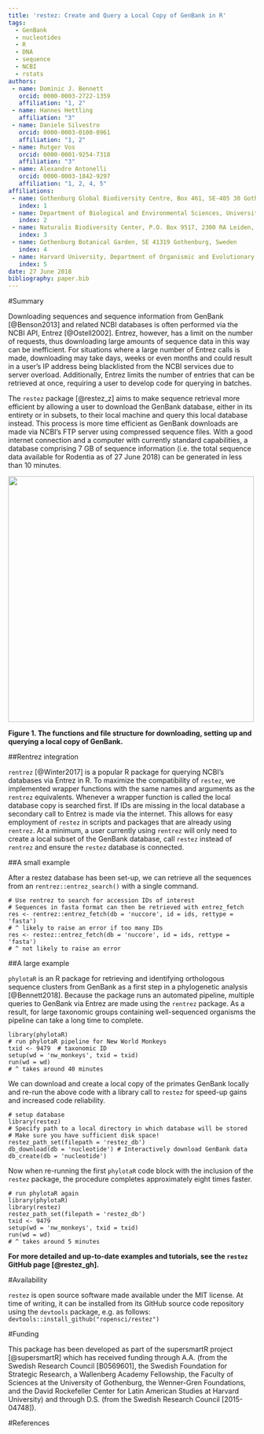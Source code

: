 ```yaml
---
title: 'restez: Create and Query a Local Copy of GenBank in R'
tags:
  - GenBank
  - nucleotides
  - R
  - DNA
  - sequence
  - NCBI
  - rstats
authors:
 - name: Dominic J. Bennett
   orcid: 0000-0003-2722-1359
   affiliation: "1, 2"
 - name: Hannes Hettling
   affiliation: "3"
 - name: Daniele Silvestro
   orcid: 0000-0003-0100-0961
   affiliation: "1, 2"
 - name: Rutger Vos
   orcid: 0000-0001-9254-7318
   affiliation: "3"
 - name: Alexandre Antonelli
   orcid: 0000-0003-1842-9297
   affiliation: "1, 2, 4, 5"
affiliations:
 - name: Gothenburg Global Biodiversity Centre, Box 461, SE-405 30 Gothenburg, Sweden
   index: 1
 - name: Department of Biological and Environmental Sciences, University of Gothenburg, Box 461, SE-405 30 Gothenburg, Sweden
   index: 2
 - name: Naturalis Biodiversity Center, P.O. Box 9517, 2300 RA Leiden, The Netherlands
   index: 3
 - name: Gothenburg Botanical Garden, SE 41319 Gothenburg, Sweden
   index: 4
 - name: Harvard University, Department of Organismic and Evolutionary Biology, Cambridge, MA 02138 U.S.A.
   index: 5
date: 27 June 2018
bibliography: paper.bib
---
```


#Summary

Downloading sequences and sequence information from GenBank [@Benson2013] and related NCBI databases is often performed via the NCBI API, Entrez [@Ostell2002]. Entrez, however, has a limit on the number of requests, thus downloading large amounts of sequence data in this way can be inefficient. For situations where a large number of Entrez calls is made, downloading may take days, weeks or even months and could result in a user’s IP address being blacklisted from the NCBI services due to server overload. Additionally, Entrez limits the number of entries that can be retrieved at once, requiring a user to develop code for querying in batches.

The `restez` package [@restez_z] aims to make sequence retrieval more efficient by allowing a user to download the GenBank database, either in its entirety or in subsets, to their local machine and query this local database instead. This process is more time efficient as GenBank downloads are made via NCBI’s FTP server using compressed sequence files. With a good internet connection and a computer with currently standard capabilities, a database comprising 7 GB of sequence information (i.e. the total sequence data available for Rodentia as of 27 June 2018) can be generated in less than 10 minutes.

<img src="https://raw.githubusercontent.com/ropensci/restez/master/paper/outline.png" height="500" align="center"/>

**Figure 1. The functions and file structure for downloading, setting up and querying a local copy of GenBank.**

##Rentrez integration

`rentrez` [@Winter2017] is a popular R package for querying NCBI’s databases via Entrez in R. To maximize the compatibility of `restez`, we implemented wrapper functions with the same names and arguments as the `rentrez` equivalents. Whenever a wrapper function is called the local database copy is searched first. If IDs are missing in the local database a secondary call to Entrez is made via the internet. This allows for easy employment of `restez` in scripts and packages that are already using `rentrez`. At a minimum, a user currently using `rentrez` will only need to create a local subset of the GenBank database, call `restez` instead of `rentrez` and ensure the `restez` database is connected.

##A small example

After a restez database has been set-up, we can retrieve all the sequences from an `rentrez::entrez_search()` with a single command.

```{r}
# Use rentrez to search for accession IDs of interest
# Sequences in fasta format can then be retrieved with entrez_fetch
res <- rentrez::entrez_fetch(db = 'nuccore', id = ids, rettype = 'fasta')
# ^ likely to raise an error if too many IDs
res <- restez::entrez_fetch(db = 'nuccore', id = ids, rettype = 'fasta')
# ^ not likely to raise an error
```

##A large example

`phylotaR` is an R package for  retrieving and identifying orthologous sequence clusters from GenBank as a first step in a phylogenetic analysis [@Bennett2018]. Because the package runs an automated pipeline, multiple queries to GenBank via Entrez are made using the `rentrez` package. As a result, for large taxonomic groups containing well-sequenced organisms the pipeline can take a long time to complete.

```{r}
library(phylotaR)
# run phylotaR pipeline for New World Monkeys
txid <- 9479  # taxonomic ID
setup(wd = 'nw_monkeys', txid = txid)
run(wd = wd)
# ^ takes around 40 minutes
```

We can download and create a local copy of the primates GenBank locally and re-run the above code with a library call to `restez` for speed-up gains and increased code reliability.

```{r}
# setup database
library(restez)
# Specify path to a local directory in which database will be stored
# Make sure you have sufficient disk space!
restez_path_set(filepath = 'restez_db')
db_download(db = 'nucleotide') # Interactively download GenBank data
db_create(db = 'nucleotide')
```
Now when re-running the first `phylotaR` code block with the inclusion of the `restez` package, the procedure completes approximately eight times faster.

```{r}
# run phylotaR again
library(phylotaR)
library(restez)
restez_path_set(filepath = 'restez_db')
txid <- 9479
setup(wd = 'nw_monkeys', txid = txid)
run(wd = wd)
# ^ takes around 5 minutes
```

**For more detailed and up-to-date examples and tutorials, see the `restez` GitHub page [@restez_gh].**

#Availability

`restez` is open source software made available under the MIT license. At time of writing, it can be installed from its GitHub source code repository using the `devtools` package, e.g. as follows: `devtools::install_github("ropensci/restez")`

#Funding

This package has been developed as part of the supersmartR project [@supersmartR] which has received funding through A.A. (from the Swedish Research Council [B0569601], the Swedish Foundation for Strategic Research, a Wallenberg Academy Fellowship, the Faculty of Sciences at the University of Gothenburg, the Wenner-Gren Foundations, and the David Rockefeller Center for Latin American Studies at Harvard University) and through D.S. (from the Swedish Research Council [2015-04748]).

#References

